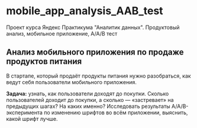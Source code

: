 # mobile_app_analysis_AAB_test
Проект курса Яндекс Практикума "Аналитик данных".  Продуктовый анализ, мобильное приложение, A/A/B тест
## Анализ мобильного приложения по продаже продуктов питания
В стартапе, который продаёт продукты питания нужно разобраться, как ведут себя пользователи мобильного приложения.

**Задача:** узнать, как пользователи доходят до покупки. Сколько пользователей доходит до покупки, а сколько — «застревает» на предыдущих шагах? На каких именно? Исследовать результаты A/A/B-эксперимента по изменению шрифтов во всём приложении, выяснить, какой шрифт лучше.
